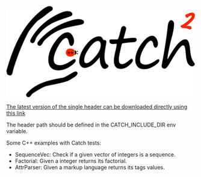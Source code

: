 <a id="top"></a>
![catch logo](artwork/catch2-logo-small.png)

<a href="https://github.com/catchorg/Catch2/releases/download/v2.4.0/catch.hpp">The latest version of the single header can be downloaded directly using this link</a>

The header path should be defined in the CATCH_INCLUDE_DIR env variable.

Some C++ examples with Catch tests:

- SequenceVec: Check if a given vector of integers is a sequence.
- Factorial: Given a integer returns its factorial.
- AttrParser: Given a markup language returns its tags values.
